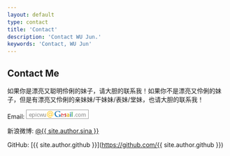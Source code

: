 ```yaml
---
layout: default
type: contact 
title: 'Contact'
description: 'Contact WU Jun.'
keywords: 'Contact, WU Jun'
---
```


## Contact Me

如果你是漂亮又聪明伶俐的妹子，请大胆的联系我！如果你不是漂亮又伶俐的妹子，但是有漂亮又伶俐的亲妹妹/干妹妹/表妹/堂妹，也请大胆的联系我！

Email: <img src='gmail.png' />

新浪微博: [@{{ site.author.sina }}](http://weibo.com/u/2803274630)

GitHub: [{{ site.author.github }}](https://github.com/{{ site.author.github }})
